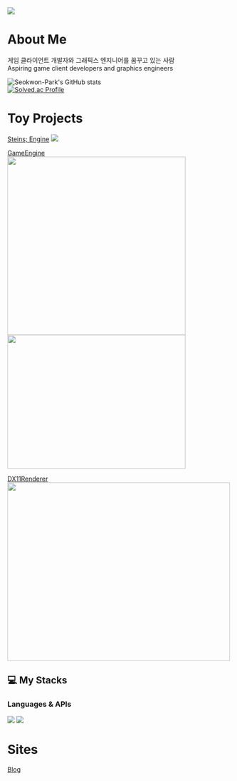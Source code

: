 <img src="https://capsule-render.vercel.app/api?type=slice&color=gradient&customColorList=0,2,2,5,30&height=200&text=Github&fontAlign=70&rotate=13&fontAlignY=25&desc=Computer%20Graphics%20and%20Game%20Programming&descAlign=73&descAlignY=44">

# About Me
게임 클라이언트 개발자와 그래픽스 엔지니어를 꿈꾸고 있는 사람   
Aspiring game client developers and graphics engineers

![Seokwon-Park's GitHub stats](https://github-readme-stats.vercel.app/api?username=Seokwon-Park&show_icons=true&theme=dark)   
[![Solved.ac Profile](http://mazassumnida.wtf/api/v2/generate_badge?boj=rty3394)](https://solved.ac/rty3394/)


# Toy Projects
[Steins; Engine](https://github.com/Seokwon-Park/SteinsEngine) 
<img src = "https://github.com/Seokwon-Park/Seokwon-Park/assets/22045739/a4298a81-245c-4530-bc80-be38d921f754.png"/>

[GameEngine](https://github.com/Seokwon-Park/GameEngine)   
<img src="https://github.com/Seokwon-Park/Seokwon-Park/assets/22045739/2d97e1f3-22a7-4931-8fd8-70fd759e3fe4.png" width="400" height="400"/>
<img src="https://github.com/Seokwon-Park/Seokwon-Park/assets/22045739/4e662030-eeca-49df-b4c6-54c67498fdbe.png" width="400" height="300"/>

[DX11Renderer](https://github.com/Seokwon-Park/DX11GraphicRenderer)  
<img src="https://github.com/Seokwon-Park/Seokwon-Park/assets/22045739/165580fb-44d5-4d97-a56a-1d8cd7dac838.png" width="500" height="400"/>

## 💻 My Stacks
### Languages & APIs

<div>
  <img src="https://img.shields.io/badge/C-A8B9CC?style=flat-square&logo=C&logoColor=white"/>
  <img src="https://img.shields.io/badge/C%2B%2B-00599C?style=flat-sqaure&logo=c%2B%2B&logoColor=white"/>
</div>

# Sites
[Blog](https://pswrty.tistory.com)

